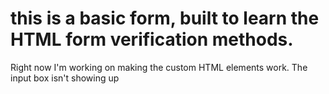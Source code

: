 # this is a basic form, built to learn the HTML form verification methods. 

Right now I'm working on making the custom HTML elements work. The input box isn't showing up 